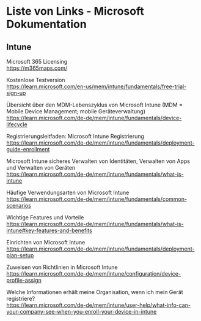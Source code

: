 # Liste von Links - Microsoft Dokumentation

## Intune
Microsoft 365 Licensing  
https://m365maps.com/

Kostenlose Testversion    
https://learn.microsoft.com/en-us/mem/intune/fundamentals/free-trial-sign-up

Übersicht über den MDM-Lebenszyklus von Microsoft Intune (MDM = Mobile Device Management; mobile Geräteverwaltung)  
https://learn.microsoft.com/de-de/mem/intune/fundamentals/device-lifecycle

Registrierungsleitfaden: Microsoft Intune Registrierung  
https://learn.microsoft.com/de-de/mem/intune/fundamentals/deployment-guide-enrollment

Microsoft Intune sicheres Verwalten von Identitäten, Verwalten von Apps und Verwalten von Geräten  
https://learn.microsoft.com/de-de/mem/intune/fundamentals/what-is-intune

Häufige Verwendungsarten von Microsoft Intune  
https://learn.microsoft.com/de-de/mem/intune/fundamentals/common-scenarios

Wichtige Features und Vorteile  
https://learn.microsoft.com/de-de/mem/intune/fundamentals/what-is-intune#key-features-and-benefits

Einrichten von Microsoft Intune  
https://learn.microsoft.com/de-de/mem/intune/fundamentals/deployment-plan-setup

Zuweisen von Richtlinien in Microsoft Intune  
https://learn.microsoft.com/de-de/mem/intune/configuration/device-profile-assign

Welche Informationen erhält meine Organisation, wenn ich mein Gerät registriere?  
https://learn.microsoft.com/de-de/mem/intune/user-help/what-info-can-your-company-see-when-you-enroll-your-device-in-intune